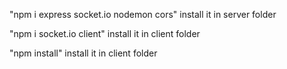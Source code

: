 "npm i express socket.io nodemon cors" install it in server folder

"npm i socket.io client" install it in client folder

"npm install" install it in client folder
